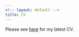 ```yaml
---
<!-- layout: default -->
title: CV
---
```


<!-- Please see [here](https://github.com/trmcdade/trmcdade.github.io/files/5821192/McDade_CV.pdf) for my latest CV. -->
Please see <a href="mateovillamizarchaparro.github.io/assets/cv/VillamizarChaparro_CV.pdf" target="_blank">here</a> for my latest CV.
